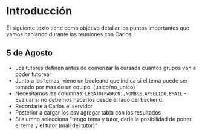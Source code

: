 # Introducción 

El siguiente texto tiene como objetivo detallar los puntos importantes que vamos hablando durante las reuniones con Carlos.

## 5 de Agosto

- Los tutores definen antes de comenzar la cursada cuantos grupos van a poder tutorear
- Junto a los temas, viene un booleano que indica si el tema puede ser tomado por mas de un equipo. (unico/no_unico)
- Necesitamos las columnas: `LEGAJO(PADRON),NOMBRE,APELLIDO,EMAIL` - Evaluar si no debemos hacerlos desde el lado del backend.
- Recordarle a Carlos el servidor
- Posterior a cargar los csv agregar tabla con los resultados
- Si alumno selecciona "tengo tema y tutor, darle la posibilidad de poner el tema y el tutor (mail del tutor)"
